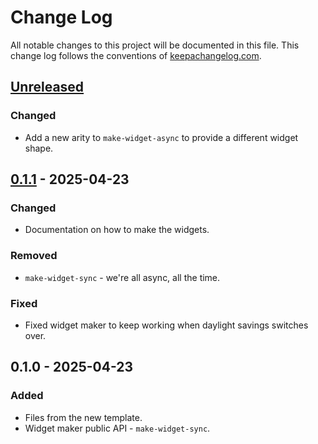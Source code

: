 # Change Log
All notable changes to this project will be documented in this file. This change log follows the conventions of [keepachangelog.com](http://keepachangelog.com/).

## [Unreleased]
### Changed
- Add a new arity to `make-widget-async` to provide a different widget shape.

## [0.1.1] - 2025-04-23
### Changed
- Documentation on how to make the widgets.

### Removed
- `make-widget-sync` - we're all async, all the time.

### Fixed
- Fixed widget maker to keep working when daylight savings switches over.

## 0.1.0 - 2025-04-23
### Added
- Files from the new template.
- Widget maker public API - `make-widget-sync`.

[Unreleased]: https://sourcehost.site/your-name/cereal_manager/compare/0.1.1...HEAD
[0.1.1]: https://sourcehost.site/your-name/cereal_manager/compare/0.1.0...0.1.1
